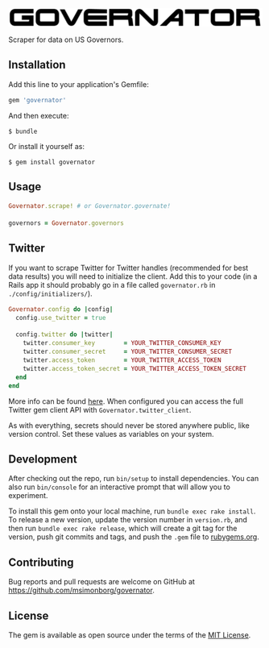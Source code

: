 ![Governator](https://github.com/msimonborg/governator/blob/master/governator.png)

Scraper for data on US Governors.

## Installation

Add this line to your application's Gemfile:

```ruby
gem 'governator'
```

And then execute:

    $ bundle

Or install it yourself as:

    $ gem install governator

## Usage

```ruby
Governator.scrape! # or Governator.governate!

governors = Governator.governors
```

## Twitter

If you want to scrape Twitter for Twitter handles (recommended for best data results) you will need to initialize the client. Add this to your code (in a Rails app it should probably go in a file called `governator.rb` in `./config/initializers/`).

```ruby
Governator.config do |config|
  config.use_twitter = true

  config.twitter do |twitter|
    twitter.consumer_key        = YOUR_TWITTER_CONSUMER_KEY
    twitter.consumer_secret     = YOUR_TWITTER_CONSUMER_SECRET
    twitter.access_token        = YOUR_TWITTER_ACCESS_TOKEN
    twitter.access_token_secret = YOUR_TWITTER_ACCESS_TOKEN_SECRET
  end
end
```
More info can be found [here](https://github.com/sferik/twitter#configuration). When configured you can access the full Twitter gem client API with `Governator.twitter_client`.

As with everything, secrets should never be stored anywhere public, like version control. Set these values as variables on your system.

## Development

After checking out the repo, run `bin/setup` to install dependencies. You can also run `bin/console` for an interactive prompt that will allow you to experiment.

To install this gem onto your local machine, run `bundle exec rake install`. To release a new version, update the version number in `version.rb`, and then run `bundle exec rake release`, which will create a git tag for the version, push git commits and tags, and push the `.gem` file to [rubygems.org](https://rubygems.org).

## Contributing

Bug reports and pull requests are welcome on GitHub at https://github.com/msimonborg/governator.


## License

The gem is available as open source under the terms of the [MIT License](http://opensource.org/licenses/MIT).
